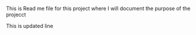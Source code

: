 This is Read me file for this project where I will document the purpose of the projecct

This is updated line